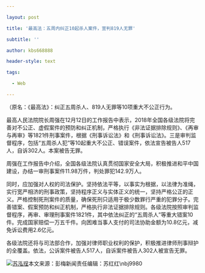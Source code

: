 ---
layout: post
title: '最高法：五周内纠正10起杀人案件，宣判819人无罪'
subtitle: ''
author: kbs668888
header-style: text
tags:
  - Web
---
（原名：《最高法》：纠正五周杀人、819人无罪等10项重大不公正行为。

最高人民法院院长周强在12月12日的工作报告中表示，2018年全国各级法院将完善对不公正、虚假案件的预防和纠正机制，严格执行《非法证据排除规则》、《再审与再审》等1821件刑事案件，根据《刑事诉讼法》和《刑事诉讼法》。三是审判监督程序，包括“五周杀人犯”等10起重大不公正、错误案件，依法宣告被告人517人，自诉302人。本案被告无罪。

周强在工作报告中介绍，全国各级法院认真贯彻国家安全大局，积极推进和平中国建设，办结一审刑事案件11.98万件，判处罪犯142.9万人。

同时，应加强对人权的司法保护。坚持依法平等，以事实为根据，以法律为准绳，实行宽严相济的刑事政策，坚持程序正义与实体正义的统一，坚持严格公正的正义。严格控制死刑案件的质量，确保死刑只适用于极少数罪行严重的犯罪分子。完善错案、假案预防和纠正机制，严格执行非法证据排除规则。各级法院按照审判监督程序，再审、审理刑事案件1821件，其中依法纠正的“五周杀人”等重大错案10件。完成国家赔偿一万五千件。向困难当事人支付的司法协助金额为10.8亿元，减免诉讼费用2.6亿元。

各级法院还将与司法部合作，加强对律师职业权利的保护，积极推进律师刑事辩护的全覆盖。依法，公诉案件被告人517人，自诉案件被告人302人被宣告无罪。

[![苏泓珵](http://img1.cache.netease.com/cnews/css13/img/end_news.png)](http://news.163.com/)本文来源：彭梅新闻责任编辑：苏红红\nbj9980

